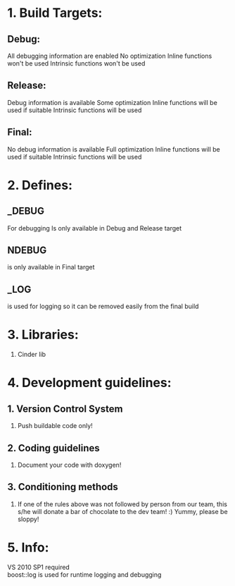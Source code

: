 # 1. Build Targets:
## Debug:
All debugging information are enabled
No optimization
Inline functions won't be used
Intrinsic functions won't be used

## Release:
Debug information is available
Some optimization
Inline functions will be used if suitable
Intrinsic functions will be used

## Final:
No debug information is available
Full optimization
Inline functions will be used if suitable
Intrinsic functions will be used


# 2. Defines:
## _DEBUG
For debugging
Is only available in Debug and Release target

## NDEBUG
is only available in Final target

## _LOG
is used for logging so it can be removed easily from the final build


# 3. Libraries:

1. Cinder lib

# 4. Development guidelines:

## 1. Version Control System

1. Push buildable code only!

## 2. Coding guidelines

1. Document your code with doxygen!

## 3. Conditioning methods

1. If one of the rules above was not followed by person from our team, this s/he will donate a bar of chocolate to the dev team! :) Yummy, please be sloppy!

# 5. Info:
VS 2010 SP1 required  
boost::log is used for runtime logging and debugging